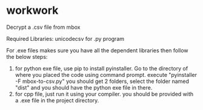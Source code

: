 # workwork
Decrypt a .csv file from mbox

Required Libraries:
unicodecsv for .py program

For .exe files makes sure you have all the dependent libraries then follow the below steps:
1) for python exe file, use pip to install pyinstaller. Go to the directory of where you placed the code using command prompt. execute "pyinstaller -F mbox-to-csv.py"
you should get 2 folders, select the folder named "dist" and you should have the python exe file in there.
2) for cpp file, just run it using your compiler. you should be provided with a .exe file in the project directory.
